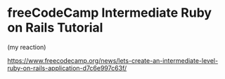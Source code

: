 # freeCodeCamp Intermediate Ruby on Rails Tutorial

(my reaction)

<https://www.freecodecamp.org/news/lets-create-an-intermediate-level-ruby-on-rails-application-d7c6e997c63f/>

